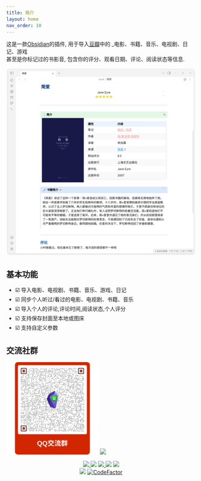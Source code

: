 ```yaml
---
title: 简介
layout: home
nav_order: 10
---
```



这是一款[Obsidian](https://obsidian.md/)的插件, 用于导入[豆瓣](https://www.douban.com/)中的 _电影、书籍、音乐、电视剧、日记、游戏   
甚至是你标记过的书影音, 包含你的评分、观看日期、评论、阅读状态等信息.   

![background](./background.png)

## 基本功能
- ☑️ 导入电影、电视剧、书籍、音乐、游戏、日记
- ☑️ 同步个人听过/看过的电影、电视剧、书籍、音乐
- ☑️ 导入个人的评论,评论时间,阅读状态,个人评分
- ☑️ 支持保存封面至本地或图床
- ☑️ 支持自定义参数
  
## 交流社群
<img src="img/obsidian-douban-qq-qr_code.svg" width="245px">
<img src="https://picture-bed-public.wanxuping.com/obsidian-douban/wechat_group.png" width="200px">  






<p align="center">    
    <a href="https://github.com/Wanxp/obsidian-douban/releases/latest">    
      <img src="https://img.shields.io/github/manifest-json/v/Wanxp/obsidian-douban?color=blue">    
   </a>    
    <img src="https://img.shields.io/github/release-date/Wanxp/obsidian-douban">    
   <a href="https://github.com/Wanxp/obsidian-douban/blob/master/License">    
      <img src="https://img.shields.io/github/license/Wanxp/obsidian-douban">    
   </a>    
   <img src="https://img.shields.io/github/downloads/Wanxp/obsidian-douban/total">    
   <a href="https://github.com/Wanxp/obsidian-douban/issues">    
      <img src="https://img.shields.io/github/issues/Wanxp/obsidian-douban">    
   </a>    
   <br>    
   <img src="https://img.shields.io/tokei/lines/github/Wanxp/obsidian-douban">    
   <a href="https://www.codefactor.io/repository/github/wanxp/obsidian-douban">    
   <img src="https://www.codefactor.io/repository/github/wanxp/obsidian-douban/badge" alt="CodeFactor" />    
   </a>    
</p>    

[Just the Docs repo]: https://github.com/Wanxp/obsidian-douban
